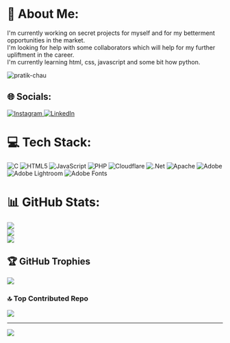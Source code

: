 # 💫 About Me:
I'm currently working on secret projects for myself and for my betterment opportunities in the market.<br>I'm looking for help with some collaborators which will help for my further upliftment in the career.<br>I'm currently learning html, css, javascript and some bit how python.<br>

<p align="left"> <img src="https://komarev.com/ghpvc/?username=pratik-chau&label=Profile%20views&color=0e75b6&style=flat" alt="pratik-chau" /> </p>


## 🌐 Socials:
<a href="https://instagram.com/pratiieiik" target="_blank">
    <img src="https://img.shields.io/badge/Instagram-%23E4405F.svg?style=for-the-badge&logo=instagram&logoColor=white" alt="Instagram">
</a>

<a href="https://www.linkedin.com/in/prateek-chaulagain-7aa795340/" target="_blank">
    <img src="https://img.shields.io/badge/LinkedIn-%230077B5.svg?style=for-the-badge&logo=linkedin&logoColor=white" alt="LinkedIn">
</a>



# 💻 Tech Stack:
![C](https://img.shields.io/badge/c-%2300599C.svg?style=for-the-badge&logo=c&logoColor=white) ![HTML5](https://img.shields.io/badge/html5-%23E34F26.svg?style=for-the-badge&logo=html5&logoColor=white) ![JavaScript](https://img.shields.io/badge/javascript-%23323330.svg?style=for-the-badge&logo=javascript&logoColor=%23F7DF1E) ![PHP](https://img.shields.io/badge/php-%23777BB4.svg?style=for-the-badge&logo=php&logoColor=white) ![Cloudflare](https://img.shields.io/badge/Cloudflare-F38020?style=for-the-badge&logo=Cloudflare&logoColor=white) ![.Net](https://img.shields.io/badge/.NET-5C2D91?style=for-the-badge&logo=.net&logoColor=white) ![Apache](https://img.shields.io/badge/apache-%23D42029.svg?style=for-the-badge&logo=apache&logoColor=white) ![Adobe](https://img.shields.io/badge/adobe-%23FF0000.svg?style=for-the-badge&logo=adobe&logoColor=white) ![Adobe Lightroom](https://img.shields.io/badge/Adobe%20Lightroom-31A8FF.svg?style=for-the-badge&logo=Adobe%20Lightroom&logoColor=white) ![Adobe Fonts](https://img.shields.io/badge/Adobe%20Fonts-000B1D.svg?style=for-the-badge&logo=Adobe%20Fonts&logoColor=grey)
# 📊 GitHub Stats:
![](https://github-readme-stats.vercel.app/api?username=pratik-chau&theme=dark&hide_border=false&include_all_commits=false&count_private=false)<br/>
![](https://github-readme-streak-stats.herokuapp.com/?user=pratik-chau&theme=dark&hide_border=false)<br/>
![](https://github-readme-stats.vercel.app/api/top-langs/?username=pratik-chau&theme=dark&hide_border=false&include_all_commits=false&count_private=false&layout=compact)

## 🏆 GitHub Trophies
![](https://github-profile-trophy.vercel.app/?username=pratik-chau&theme=radical&no-frame=true&no-bg=true&margin-w=4)

### 🔝 Top Contributed Repo
![](https://github-contributor-stats.vercel.app/api?username=pratik-chau&limit=5&theme=dark&combine_all_yearly_contributions=true)

---
[![](https://visitcount.itsvg.in/api?id=pratik-chau&icon=0&color=10)](https://visitcount.itsvg.in)

